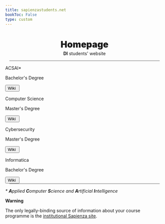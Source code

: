 ```yaml
---
title: sapienzastudents.net
bookToc: False
type: custom
---
```


<h1 align="center" class="title_grad" style="font-weight: 900">Homepage</h1>

<p align="center" style="margin-top: -15px"><strong>DI</strong> students' website</p>

<div style="width: 95%; height: 1px; background-color: #606060; margin-left: auto; margin-right: auto"></div>

<div class="home_evid">
    <div class="home_page centered_content_page" id="degree_choice_acsai">
        <p class="home_box_text_title degree_choice_box_text_title" id="home_enroll_text">ACSAI*</p>
        <p class="home_box_text degree_choice_box_text">Bachelor's Degree</p>
        <button class="explore_more" onclick="window.location.href = '30786/'">Wiki&nbsp<i class="fa-solid fa-arrow-right"></i></button>
    </div>
    <div class="home_page centered_content_page" id="degree_choice_computer_science">
        <p class="home_box_text_title degree_choice_box_text_title" id="home_wiki_text">Computer Science</p>
        <p class="home_box_text degree_choice_box_text">Master's Degree</p>
        <button class="explore_more" onclick="window.location.href = '29932/'">Wiki&nbsp<i class="fa-solid fa-arrow-right"></i></button>
    </div>
    <div class="home_page centered_content_page" id="degree_choice_computer_science">
        <p class="home_box_text_title degree_choice_box_text_title" id="home_wiki_text">Cybersecurity</p>
        <p class="home_box_text degree_choice_box_text">Master's Degree</p>
        <button class="explore_more" onclick="window.location.href = '29389/'">Wiki&nbsp<i class="fa-solid fa-arrow-right"></i></button>
    </div>
    <div class="home_page centered_content_page" id="degree_choice_informatica">
        <p class="home_box_text_title degree_choice_box_text_title" id="home_wiki_text">Informatica</p>
        <p class="home_box_text degree_choice_box_text">Bachelor's Degree</p>
        <button class="explore_more" onclick="window.location.href = 'it/'">Wiki&nbsp<i class="fa-solid fa-arrow-right"></i></button>
    </div>
</div>

<div style="width: 95%; height: 1px; background-color: #606060; margin-left: auto; margin-right: auto"></div>

_\* **A**pplied **C**omputer **S**cience and **A**rtificial **I**ntelligence_

<i class="fa-solid fa-triangle-exclamation" style="color: #FFD43B;"></i> **Warning**

The only legally-binding source of information about your course programme is the [institutional Sapienza site](https://corsidilaurea.uniroma1.it/).
